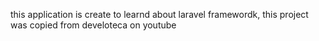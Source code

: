 this application is create to learnd about laravel framewordk, this project was copied from develoteca on youtube
